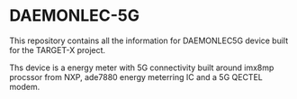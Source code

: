 # DAEMONLEC-5G

This repository contains all the information for DAEMONLEC5G device built for the TARGET-X project.

Ths device is a energy meter with 5G connectivity built around imx8mp procssor from NXP, ade7880 energy meterring IC and a 5G QECTEL modem.
